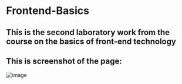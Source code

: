 # Frontend-Basics
## This is the second laboratory work from the course on the basics of front-end technology
## This is screenshot of the page:
![image](https://github.com/Stefan-Bilokrynytskyi/Frontend-Basics/assets/69929490/dc96a03c-a6ed-45f9-955c-eb04d4fa44f0)

